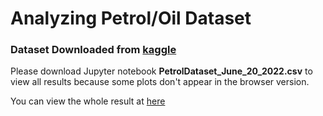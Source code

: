 # Analyzing Petrol/Oil Dataset
### Dataset Downloaded from [kaggle](https://www.kaggle.com/datasets/zusmani/petrolgas-prices-worldwide)


Please download Jupyter notebook <b>PetrolDataset_June_20_2022.csv</b> to view all results because some plots don't appear in the browser version.

You can view the whole result at [here](https://github.com/CompuSalle/AnalyzingPetrol-Oil-Dataset/blob/main/FireShot%20Capture-DatasetAnalyzing-Jupyter%20Notebook.pdf)
